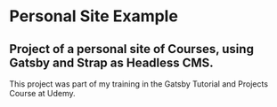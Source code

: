 # Personal Site Example

## Project of a personal site of Courses, using Gatsby and Strap as Headless CMS.

This project was part of my training in the Gatsby Tutorial and Projects Course at Udemy.
